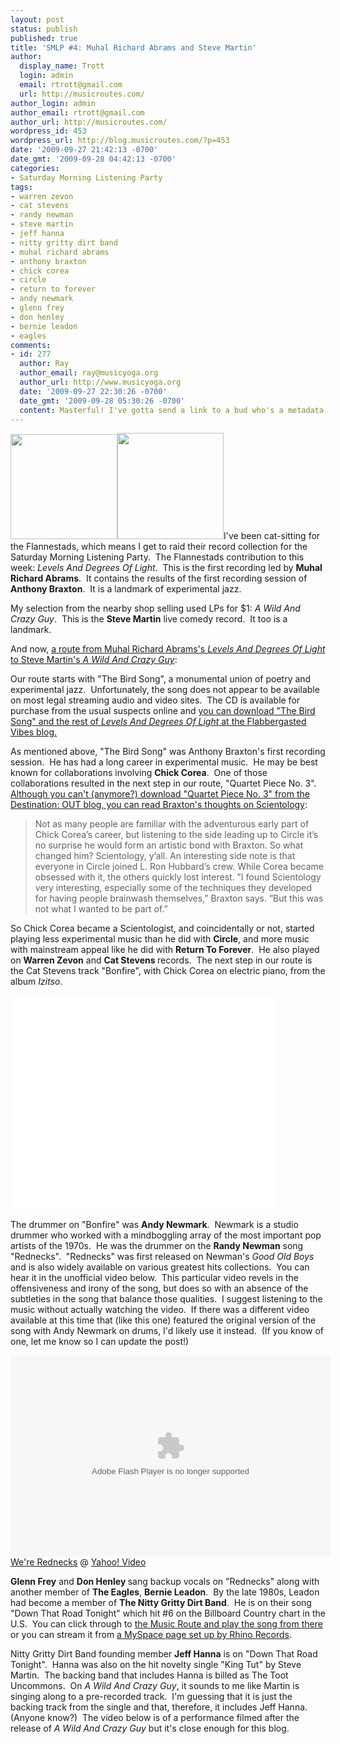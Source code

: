 ```yaml
---
layout: post
status: publish
published: true
title: 'SMLP #4: Muhal Richard Abrams and Steve Martin'
author:
  display_name: Trott
  login: admin
  email: rtrott@gmail.com
  url: http://musicroutes.com/
author_login: admin
author_email: rtrott@gmail.com
author_url: http://musicroutes.com/
wordpress_id: 453
wordpress_url: http://blog.musicroutes.com/?p=453
date: '2009-09-27 21:42:13 -0700'
date_gmt: '2009-09-28 04:42:13 -0700'
categories:
- Saturday Morning Listening Party
tags:
- warren zevon
- cat stevens
- randy newman
- steve martin
- jeff hanna
- nitty gritty dirt band
- muhal richard abrams
- anthony braxton
- chick corea
- circle
- return to forever
- andy newmark
- glenn frey
- don henley
- bernie leadon
- eagles
comments:
- id: 277
  author: Ray
  author_email: ray@musicyoga.org
  author_url: http://www.musicyoga.org
  date: '2009-09-27 22:30:26 -0700'
  date_gmt: '2009-09-28 05:30:26 -0700'
  content: Masterful! I've gotta send a link to a bud who's a metadata freak...
---
```

<p><img class="alignright" src="http://image.listen.com/img/170x170/0/9/4/4/394490_170x170.jpg" alt="" width="171" height="168" /><img class="alignright" style="clear:both" src="http://image.listen.com/img/170x170/5/5/7/3/1283755_170x170.jpg" alt="" width="170" height="170" />I've been cat-sitting for the Flannestads, which means I get to raid their record collection for the Saturday Morning Listening Party.  The Flannestads contribution to this week: <em>Levels And Degrees Of Light</em>.  This is the first recording led by <strong>Muhal Richard Abrams</strong>.  It contains the results of the first recording session of <strong>Anthony Braxton</strong>.  It is a landmark of experimental jazz.</p>
<p>My selection from the nearby shop selling used LPs for $1: <em>A Wild And Crazy Guy</em>.  This is the <strong>Steve Martin</strong> live comedy record.  It too is a landmark.</p>
<p>And now, <a href="http://musicroutes.com/route.php?route=f4a74dedfaf90cbfe2309bbc0a5031f5" target="_blank">a route from Muhal Richard Abrams's <em>Levels And Degrees Of Light</em> to Steve Martin's <em>A Wild And Crazy Guy</em></a>:</p>
<p>Our route starts with "The Bird Song", a monumental union of poetry and experimental jazz.  Unfortunately, the song does not appear to be available on most legal streaming audio and video sites.  The CD is available for purchase from the usual suspects online and <a href="http://flabbergasted-vibes.blogspot.com/2008/09/muhal-richard-abrams-levels-and-degrees.html" target="_blank">you can download "The Bird Song" and the rest of <em>Levels And Degrees Of Light</em> at the Flabbergasted Vibes blog.</a></p>
<p>As mentioned above, "The Bird Song" was Anthony Braxton's first recording session.  He has had a long career in experimental music.  He may be best known for collaborations involving <strong>Chick Corea</strong>.  One of those collaborations resulted in the next step in our route, "Quartet Piece No. 3".   <a href="http://destination-out.com/?p=210" target="_blank">Although you can't (anymore?) download "Quartet Piece No. 3" from the Destination: OUT blog, you can read Braxton's thoughts on Scientology</a>:</p>
<blockquote><p>Not as many people are familiar with the adventurous early part of Chick Corea’s career, but listening to the side leading up to Circle it’s no surprise he would form an artistic bond with Braxton. So what changed him? Scientology, y’all. An interesting side note is that everyone in Circle joined L. Ron Hubbard’s crew. While Corea became obsessed with it, the others quickly lost interest. ”I found Scientology very interesting, especially some of the techniques they developed for having people brainwash themselves,” Braxton says. ”But this was not what I wanted to be part of.”</p></blockquote>
<p>So Chick Corea became a Scientologist, and coincidentally or not, started playing less experimental music than he did with <strong>Circle</strong>, and more music with mainstream appeal like he did with <strong>Return To Forever</strong>.  He also played on <strong>Warren Zevon</strong> and <strong>Cat Stevens </strong>records.  The next step in our route is the Cat Stevens track "Bonfire", with Chick Corea on electric piano, from the album <em>Izitso</em>.</p>
<p><object classid="clsid:d27cdb6e-ae6d-11cf-96b8-444553540000" width="425" height="344" codebase="http://download.macromedia.com/pub/shockwave/cabs/flash/swflash.cab#version=6,0,40,0"><param name="allowFullScreen" value="true" /><param name="allowscriptaccess" value="always" /><param name="src" value="http://www.youtube.com/v/F52vgcXf2Gs&amp;hl=en&amp;fs=1&amp;" /><param name="allowfullscreen" value="true" /><embed type="application/x-shockwave-flash" width="425" height="344" src="http://www.youtube.com/v/F52vgcXf2Gs&amp;hl=en&amp;fs=1&amp;" allowscriptaccess="always" allowfullscreen="true"></embed></object></p>
<p>The drummer on "Bonfire" was <strong>Andy Newmark</strong>.  Newmark is a studio drummer who worked with a mindboggling array of the most important pop artists of the 1970s.  He was the drummer on the <strong>Randy Newman</strong> song "Rednecks".  "Rednecks" was first released on Newman's <em>Good Old Boys</em> and is also widely available on various greatest hits collections.  You can hear it in the unofficial video below.  This particular video revels in the offensiveness and irony of the song, but does so with an absence of the subtleties in the song that balance those qualities.  I suggest listening to the music without actually watching the video.  If there was a different video available at this time that (like this one) featured the original version of the song with Andy Newmark on drums, I'd likely use it instead.  (If you know of one, let me know so I can update the post!)</p>
<div><object classid="clsid:d27cdb6e-ae6d-11cf-96b8-444553540000" width="512" height="322" codebase="http://download.macromedia.com/pub/shockwave/cabs/flash/swflash.cab#version=6,0,40,0"><param name="allowFullScreen" value="true" /><param name="AllowScriptAccess" value="always" /><param name="bgcolor" value="#000000" /><param name="flashVars" value="id=2143936&amp;vid=328489&amp;lang=en-us&amp;intl=us&amp;thumbUrl=http%3A//l.yimg.com/a/i/us/sch/cn/v/v0/w962/328489_400_300.jpeg&amp;embed=1" /><param name="src" value="http://d.yimg.com/static.video.yahoo.com/yep/YV_YEP.swf?ver=2.2.46" /><param name="flashvars" value="id=2143936&amp;vid=328489&amp;lang=en-us&amp;intl=us&amp;thumbUrl=http%3A//l.yimg.com/a/i/us/sch/cn/v/v0/w962/328489_400_300.jpeg&amp;embed=1" /><param name="allowfullscreen" value="true" /><embed type="application/x-shockwave-flash" width="512" height="322" src="http://d.yimg.com/static.video.yahoo.com/yep/YV_YEP.swf?ver=2.2.46" flashvars="id=2143936&amp;vid=328489&amp;lang=en-us&amp;intl=us&amp;thumbUrl=http%3A//l.yimg.com/a/i/us/sch/cn/v/v0/w962/328489_400_300.jpeg&amp;embed=1" bgcolor="#000000" allowscriptaccess="always" allowfullscreen="true"></embed></object><br />
<a href="http://video.yahoo.com/watch/328489/2143936">We're Rednecks</a> @ <a href="http://video.yahoo.com">Yahoo! Video</a></div>
<p><strong>Glenn Frey</strong> and <strong>Don Henley </strong> sang backup vocals on "Rednecks" along with another member of <strong>The Eagles</strong>, <strong>Bernie Leadon</strong>.  By the late 1980s, Leadon had become a member of <strong>The Nitty Gritty Dirt Band</strong>.  He is on their song "Down That Road Tonight" which hit #6 on the Billboard Country chart in the U.S.  You can click through to <a href="http://musicroutes.com/route.php?route=f4a74dedfaf90cbfe2309bbc0a5031f5" target="_blank">the Music Route and play the song from there</a> or you can stream it from <a href="http://music.myspace.com/index.cfm?fuseaction=music.artistalbums&amp;artistid=49287&amp;albumid=8489965" target="_blank">a MySpace page set up by Rhino Records</a>.</p>
<p>Nitty Gritty Dirt Band founding member <strong>Jeff Hanna</strong> is on "Down That Road Tonight".  Hanna was also on the hit novelty single "King Tut" by Steve Martin.  The backing band that includes Hanna is billed as The Toot Uncommons.  On <em>A Wild And Crazy Guy</em>, it sounds to me like Martin is singing along to a pre-recorded track.  I'm guessing that it is just the backing track from the single and that, therefore, it includes Jeff Hanna.  (Anyone know?)  The video below is of a performance filmed after the release of <em>A Wild And Crazy Guy</em> but it's close enough for this blog.</p>
<p><object width="425" height="344"><param name="movie" value="http://www.youtube.com/v/wgTPH5y1-ZI&hl=en&fs=1&"></param><param name="allowFullScreen" value="true"></param><param name="allowscriptaccess" value="always"></param><embed src="http://www.youtube.com/v/wgTPH5y1-ZI&hl=en&fs=1&" type="application/x-shockwave-flash" allowscriptaccess="always" allowfullscreen="true" width="425" height="344"></embed></object></p>
